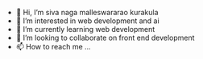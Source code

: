 - 👋 Hi, I’m siva naga malleswararao kurakula
- 👀 I’m interested in web development and ai
- 🌱 I’m currently learning web development
- 💞️ I’m looking to collaborate on front end development
- 📫 How to reach me ...

<!---
nightking4911/nightking4911 is a ✨ special ✨ repository because its `README.md` (this file) appears on your GitHub profile.
You can click the Preview link to take a look at your changes.
--->
